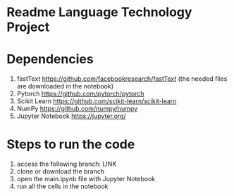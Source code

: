 # Readme Language Technology Project

# Dependencies
1. fastText https://github.com/facebookresearch/fastText (the needed files are downloaded in the notebook)
2. Pytorch https://github.com/pytorch/pytorch
3. Scikit Learn https://github.com/scikit-learn/scikit-learn
4. NumPy https://github.com/numpy/numpy
5. Jupyter Notebook https://jupyter.org/

# Steps to run the code
1. access the following branch: LINK
2. clone or download the branch
3. open the main.ipynb file with Jupyter Notebook
4. run all the cells in the notebook
